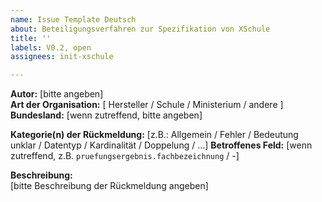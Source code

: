 ```yaml
---
name: Issue Template Deutsch
about: Beteiligungsverfahren zur Spezifikation von XSchule
title: ''
labels: V0.2, open
assignees: init-xschule

---
```


**Autor:** [bitte angeben]  
**Art der Organisation:** [ Hersteller / Schule / Ministerium / andere ]  
**Bundesland:** [wenn zutreffend, bitte angeben]

**Kategorie(n) der Rückmeldung:** [z.B.: Allgemein / Fehler / Bedeutung unklar / Datentyp / Kardinalität / Doppelung / ...]
**Betroffenes Feld:** [wenn zutreffend, z.B. `pruefungsergebnis.fachbezeichnung` / -]

**Beschreibung:**  
[bitte Beschreibung der Rückmeldung angeben]  

<!--

Es wird davon ausgegangen, dass das Issue sich auf die aktuelle Version von XSchule bezieht. Sollte dies nicht der Fall sein, erwähnen Sie es bitte in der Beschreibung.
Weitere Punkte, die in der Beschreibung besonders hilfreich sind, sind zum Beispiel:  
 - Herleitung des Änderungsbedarfs aus der Verwaltungspraxis (wofür wird eine Änderung benötigt)
 - Beschreibung des Anwendungsfalls  
 - Häufigkeit des Vorkommens  
 - Bezug zu anderen Spezifikationen  

-->
